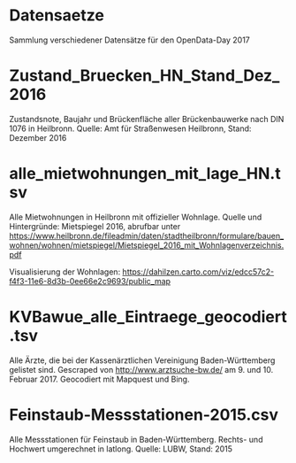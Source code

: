 # Datensaetze
Sammlung verschiedener Datensätze für den OpenData-Day 2017

# Zustand_Bruecken_HN_Stand_Dez_2016
Zustandsnote, Baujahr und	Brückenfläche aller Brückenbauwerke nach DIN 1076 in Heilbronn. Quelle: Amt für Straßenwesen Heilbronn, Stand: Dezember 2016

# alle_mietwohnungen_mit_lage_HN.tsv	
Alle Mietwohnungen in Heilbronn mit offizieller Wohnlage. Quelle und Hintergründe: Mietspiegel 2016, abrufbar unter https://www.heilbronn.de/fileadmin/daten/stadtheilbronn/formulare/bauen_wohnen/wohnen/mietspiegel/Mietspiegel_2016_mit_Wohnlagenverzeichnis.pdf

Visualisierung der Wohnlagen: https://dahilzen.carto.com/viz/edcc57c2-f4f3-11e6-8d3b-0ee66e2c9693/public_map

# KVBawue_alle_Eintraege_geocodiert.tsv
Alle Ärzte, die bei der Kassenärztlichen Vereinigung Baden-Württemberg gelistet sind. Gescraped von http://www.arztsuche-bw.de/ am 9. und 10. Februar 2017. Geocodiert mit Mapquest und Bing.

# Feinstaub-Messstationen-2015.csv
Alle Messstationen für Feinstaub in Baden-Württemberg. Rechts- und Hochwert umgerechnet in latlong. Quelle: LUBW, Stand: 2015
